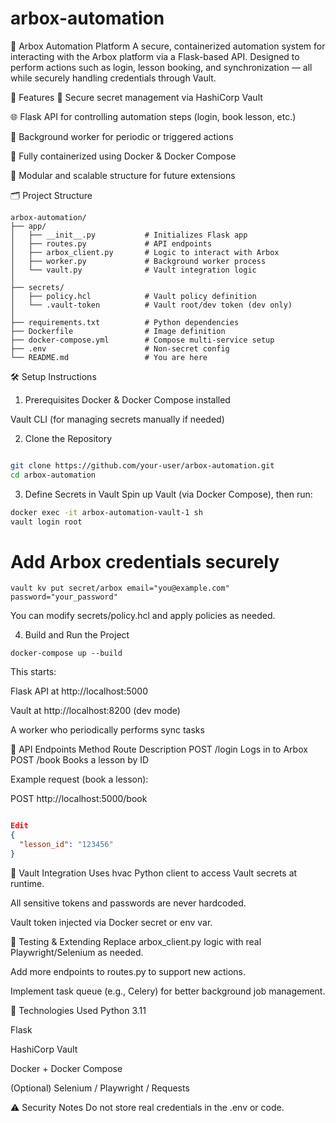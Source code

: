 # arbox-automation

🧠 Arbox Automation Platform
A secure, containerized automation system for interacting with the Arbox platform via a Flask-based API. Designed to perform actions such as login, lesson booking, and synchronization — all while securely handling credentials through Vault.

🚀 Features
🔐 Secure secret management via HashiCorp Vault

🌐 Flask API for controlling automation steps (login, book lesson, etc.)

🧵 Background worker for periodic or triggered actions

🐳 Fully containerized using Docker & Docker Compose

🧠 Modular and scalable structure for future extensions

🗂️ Project Structure

```
arbox-automation/
├── app/
│   ├── __init__.py           # Initializes Flask app
│   ├── routes.py             # API endpoints
│   ├── arbox_client.py       # Logic to interact with Arbox
│   ├── worker.py             # Background worker process
│   └── vault.py              # Vault integration logic
│
├── secrets/
│   ├── policy.hcl            # Vault policy definition
│   └── .vault-token          # Vault root/dev token (dev only)
│
├── requirements.txt          # Python dependencies
├── Dockerfile                # Image definition
├── docker-compose.yml        # Compose multi-service setup
├── .env                      # Non-secret config
└── README.md                 # You are here
```
🛠️ Setup Instructions
1. Prerequisites
Docker & Docker Compose installed

Vault CLI (for managing secrets manually if needed)

2. Clone the Repository
```bash

git clone https://github.com/your-user/arbox-automation.git
cd arbox-automation
```
3. Define Secrets in Vault
Spin up Vault (via Docker Compose), then run:

```bash
docker exec -it arbox-automation-vault-1 sh
vault login root
```
# Add Arbox credentials securely
```
vault kv put secret/arbox email="you@example.com" password="your_password"
```
You can modify secrets/policy.hcl and apply policies as needed.

4. Build and Run the Project
```
docker-compose up --build
```
This starts:

Flask API at http://localhost:5000

Vault at http://localhost:8200 (dev mode)

A worker who periodically performs sync tasks

🔌 API Endpoints
Method	Route	Description
POST	/login	Logs in to Arbox
POST	/book	Books a lesson by ID

Example request (book a lesson):

POST http://localhost:5000/book

```json

Edit
{
  "lesson_id": "123456"
}
```
🔐 Vault Integration
Uses hvac Python client to access Vault secrets at runtime.

All sensitive tokens and passwords are never hardcoded.

Vault token injected via Docker secret or env var.

🧪 Testing & Extending
Replace arbox_client.py logic with real Playwright/Selenium as needed.

Add more endpoints to routes.py to support new actions.

Implement task queue (e.g., Celery) for better background job management.

🧰 Technologies Used
Python 3.11

Flask

HashiCorp Vault

Docker + Docker Compose

(Optional) Selenium / Playwright / Requests

⚠️ Security Notes
Do not store real credentials in the .env or code.
